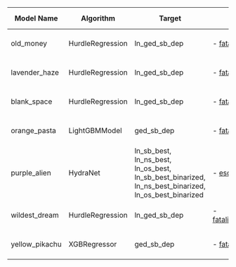| Model Name | Algorithm | Target | Input Features | Non-default Hyperparameters | Forecasting Type | Implementation Status | Implementation Date | Author |
| ---------- | --------- | ------ | -------------- | --------------------------- | ---------------- | --------------------- | ------------------- | ------ |
| old_money | HurdleRegression | ln_ged_sb_dep | - [fatalities002_pgm_escwa_drought](https://github.com/prio-data/views_pipeline/blob/main/common_querysets/queryset_old_money.py) | - [hyperparameters old_money](https://github.com/prio-data/views_pipeline/blob/main/models/old_money/configs/config_hyperparameters.py) | None | shadow | NA | Xiaolong |
| lavender_haze | HurdleRegression | ln_ged_sb_dep | - [fatalities003_pgm_broad](https://github.com/prio-data/views_pipeline/blob/main/common_querysets/queryset_lavender_haze.py) | - [hyperparameters lavender_haze](https://github.com/prio-data/views_pipeline/blob/main/models/lavender_haze/configs/config_hyperparameters.py) | None | shadow | NA | Xiaolong |
| blank_space | HurdleRegression | ln_ged_sb_dep | - [fatalities003_pgm_natsoc](https://github.com/prio-data/views_pipeline/blob/main/common_querysets/queryset_blank_space.py) | - [hyperparameters blank_space](https://github.com/prio-data/views_pipeline/blob/main/models/blank_space/configs/config_hyperparameters.py) | None | shadow | NA | Xiaolong |
| orange_pasta | LightGBMModel | ged_sb_dep | - [fatalities003_pgm_baseline](https://github.com/prio-data/views_pipeline/blob/main/common_querysets/queryset_orange_pasta.py) | - [hyperparameters orange_pasta](https://github.com/prio-data/views_pipeline/blob/main/models/orange_pasta/configs/config_hyperparameters.py) | None | shadow | NA | Xiaolong |
| purple_alien | HydraNet | ln_sb_best, ln_ns_best, ln_os_best, ln_sb_best_binarized, ln_ns_best_binarized, ln_os_best_binarized | - [escwa001_cflong](https://github.com/prio-data/views_pipeline/blob/main/common_querysets/queryset_purple_alien.py) | - [hyperparameters purple_alien](https://github.com/prio-data/views_pipeline/blob/main/models/purple_alien/configs/config_hyperparameters.py) | None | shadow | NA | Simon |
| wildest_dream | HurdleRegression | ln_ged_sb_dep | - [fatalities003_pgm_conflict_sptime_dist](https://github.com/prio-data/views_pipeline/blob/main/common_querysets/queryset_wildest_dream.py) | - [hyperparameters wildest_dream](https://github.com/prio-data/views_pipeline/blob/main/models/wildest_dream/configs/config_hyperparameters.py) | None | shadow | NA | Xiaolong |
| yellow_pikachu | XGBRegressor | ged_sb_dep | - [fatalities003_pgm_conflict_treelag](https://github.com/prio-data/views_pipeline/blob/main/common_querysets/queryset_yellow_pikachu.py) | - [hyperparameters yellow_pikachu](https://github.com/prio-data/views_pipeline/blob/main/models/yellow_pikachu/configs/config_hyperparameters.py) | None | shadow | NA | Xiaolong |
